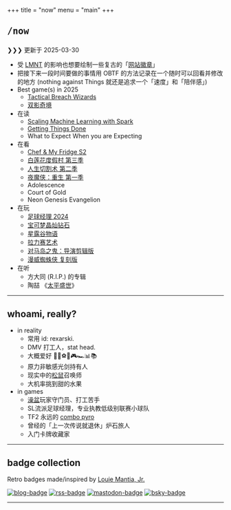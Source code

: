 +++
title = "now"
menu = "main"
+++

## <pre>/now</pre>

❯❯❯ 更新于 2025-03-30

- 受 [LMNT](https://lmnt.me/) 的影响也想要绘制一些复古的「[网站徽章](https://lmnt.me/badges/)」
- 把接下来一段时间要做的事情用 OBTF 的方法记录在一个随时可以回看并修改的地方 (nothing against Things 就还是追求一个「速度」和「陪伴感」)
- Best game(s) in 2025
    - [Tactical Breach Wizards](https://neodb.social/game/3xbuq2fGswthJXazbuaHKz)
    - [双影奇境](https://neodb.social/game/1tSJDqu9inXkPtclZB3gPI)
- 在读
  - [Scaling Machine Learning with Spark](https://neodb.social/book/0R8bOjkTvV0nSz52LpE8zw)
  - [Getting Things Done](https://neodb.social/book/7mJzGDRnyTPlAJv4jbNheN)
  - What to Expect When you are Expecting
- 在看
  - [Chef & My Fridge S2](https://neodb.social/tv/season/0ScPjGF8F7v5dIXXJZio7y)
  - [白莲花度假村 第三季](https://neodb.social/tv/season/5V2AkD56wwmE7x9T2aR6Wg)
  - [人生切割术 第二季](https://neodb.social/tv/season/2iGcyQRlEuz7fvMuAIlsKK)
  - [夜魔侠：重生 第一季](https://neodb.social/tv/season/5CfMCnaDKv7ZAXT21aGf0t)
  - Adolescence
  - Court of Gold
  - Neon Genesis Evangelion
- 在玩
  - [足球经理 2024](https://store.steampowered.com/app/2252570/Football_Manager_2024/)
  - [宝可梦晶灿钻石](https://diamondpearl.pokemon.com/en-us/)
  - [星露谷物语](https://store.steampowered.com/app/413150)
  - [拉力赛艺术](https://neodb.social/game/771YP1aVCigKs2tHcLeuYo)
  - [对马岛之鬼：导演剪辑版](https://neodb.social/game/0IKvbYx0t7AmW9xguygREg)
  - [漫威蜘蛛侠 复刻版](https://neodb.social/game/6nlN3afE53oRDcBK2Q5MjL)
- 在听
  - 方大同 (R.I.P.) 的专辑
  - 陶喆 《[太平盛世](https://neodb.social/album/3p6OYCNDjrsyACg7YszbW2)》
 
***

## whoami, really?

- in reality
  - 常用 id: rexarski.
  - DMV 打工人，stat head.
  - 大概爱好 🚶🎷⚽🏀🎮🏎️📊📚
  - 原力非敏感光剑持有人
  - 现实中的[松鼠](https://thevarsity.ca/2003/02/10/breeding-unease-in-queens-park/)召唤师
  - 大机率挑到甜的水果
- in games
  - [澡盆](https://splatoonwiki.org/wiki/Bloblobber)玩家守门员、打工苦手
  - SL流派足球经理，专业执教低级别联赛小球队
  - TF2 永远的 [combo pyro](https://www.youtube.com/watch?v=3gh47cWmOxI)
  - 曾经的「上一次传说就退休」炉石旅人
  - 入门卡牌收藏家

***

## badge collection

Retro badges made/inspired by
<a href="https://lmnt.me/badges/">Louie Mantia, Jr.</a>

<div class="badgebox">
    <a href="https://rexarski.com"
        ><img class="badge" src="/images/blog.png" alt="blog-badge"
    /></a>
    <a href="/index.xml"
        ><img class="badge" src="/images/rss.gif" alt="rss-badge"
    /></a>
    <a href="https://mastodon.social/@rexarski"
        ><img class="badge" src="/images/mastodon.gif" alt="mastodon-badge"
    /></a>
    <a href="https://bsky.app/profile/rqiu.bsky.social"
        ><img class="badge" src="/images/bluesky.gif" alt="bsky-badge"
    /></a>
</div>

***
